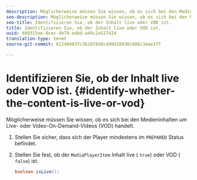 ```yaml
---
description: Möglicherweise müssen Sie wissen, ob es sich bei den Medieninhalten um Live- oder Video-On-Demand-Videos (VOD) handelt.
seo-description: Möglicherweise müssen Sie wissen, ob es sich bei den Medieninhalten um Live- oder Video-On-Demand-Videos (VOD) handelt.
seo-title: Identifizieren Sie, ob der Inhalt live oder VOD ist.
title: Identifizieren Sie, ob der Inhalt live oder VOD ist.
uuid: d49315ee-8cec-4b79-adbd-a49c2a527424
translation-type: tm+mt
source-git-commit: 812d04037c3b18f8d8cdd0d18430c686c3eee1ff

---
```



# Identifizieren Sie, ob der Inhalt live oder VOD ist. {#identify-whether-the-content-is-live-or-vod}

Möglicherweise müssen Sie wissen, ob es sich bei den Medieninhalten um Live- oder Video-On-Demand-Videos (VOD) handelt.

1. Stellen Sie sicher, dass sich der Player mindestens im `PREPARED` Status befindet.
1. Stellen Sie fest, ob der `MediaPlayerItem` Inhalt live ( `true`) oder VOD ( `false`) ist.

   ```java
   boolean isLive();
   ```
